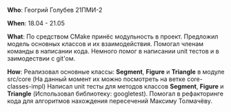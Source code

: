 **Who**:    Геогрий Голубев 21ПМИ-2

**When**:   18.04 - 21.05

**What**:   По средством CMake принёс модульность в проект. Предложил модель основных классов и их взаимодействия.
            Помогал членам команды в написании кода. Немного помог в написании unit тестов и в заимодествии с git'ом.


**How**:    Реализовал основные классы: **Segment**, **Figure** и **Triangle** в модуле src/core (На данный момент их можно посмотреть на ветке core-classes-impl)
            Написал unit тесты для методов классов **Segment**, **Figure** и **Triangle** (Использовал библиотеку: googletest). Помогал в рефакторинге кода для алгоритмов
            нахождения пересечений Максиму Толмачёву. 
